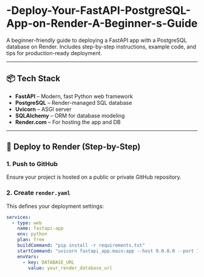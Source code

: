 # -Deploy-Your-FastAPI-PostgreSQL-App-on-Render-A-Beginner-s-Guide
A beginner-friendly guide to deploying a FastAPI app with a PostgreSQL database on Render. Includes step-by-step instructions, example code, and tips for production-ready deployment.

---

## 📦 Tech Stack

- **FastAPI** – Modern, fast Python web framework
- **PostgreSQL** – Render-managed SQL database
- **Uvicorn** – ASGI server
- **SQLAlchemy** – ORM for database modeling
- **Render.com** – For hosting the app and DB

---

## 🚀 Deploy to Render (Step-by-Step)

### 1. Push to GitHub

Ensure your project is hosted on a public or private GitHub repository.

### 2. Create `render.yaml`

This defines your deployment settings:

```yaml
services:
  - type: web
    name: fastapi-app
    env: python
    plan: free
    buildCommand: "pip install -r requirements.txt"
    startCommand: "uvicorn fastapi_app.main:app --host 0.0.0.0 --port 10000"
    envVars:
      - key: DATABASE_URL
        value: your_render_database_url

